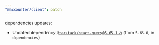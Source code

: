 ```yaml
---
"@accounter/client": patch
---
```

dependencies updates:
  - Updated dependency [`@tanstack/react-query@5.65.1` ↗︎](https://www.npmjs.com/package/@tanstack/react-query/v/5.65.1) (from `5.65.0`, in `dependencies`)
